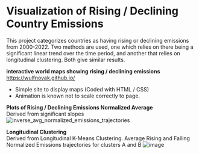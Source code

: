 # Visualization of Rising / Declining Country Emissions

This project categorizes countries as having rising or declining emissions from 2000-2022.
Two methods are used, one which relies on there being a significant linear trend
over the time period, and another that relies on longitudinal clustering. 
Both give similar results.

**interactive world maps showing rising / declining emissions**
https://wulfnovak.github.io/
 - Simple site to display maps (Coded with HTML / CSS)
 - Animation is known not to scale correctly to page.

**Plots of Rising / Declining Emissions Normalized Average**    
Derived from significant slopes
![inverse_avg_normalized_emissions_trajectories](https://github.com/user-attachments/assets/95d0fa47-74c4-4e38-b881-9792cd8eb958)

**Longitudinal Clustering**    
Derived from Longitudinal K-Means Clustering. Average Rising and Falling Normalized Emissions trajectories for clusters A and B
![image](https://github.com/user-attachments/assets/123cf0bc-f739-42a3-97a6-6210dca71d8d)
